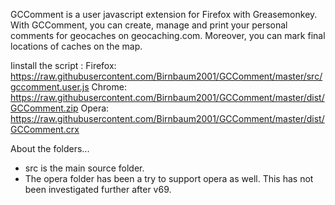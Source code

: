 GCComment is a user javascript extension for Firefox with Greasemonkey. With GCComment, you can create, manage and 
print your personal comments for geocaches on geocaching.com. Moreover, you can mark final locations of caches on 
the map.

Iinstall the script :
Firefox: https://raw.githubusercontent.com/Birnbaum2001/GCComment/master/src/gccomment.user.js
Chrome: https://raw.githubusercontent.com/Birnbaum2001/GCComment/master/dist/GCComment.zip
Opera: https://raw.githubusercontent.com/Birnbaum2001/GCComment/master/dist/GCComment.crx

About the folders...
- src is the main source folder.
- The opera folder has been a try to support opera as well. This has not been investigated further after v69.
